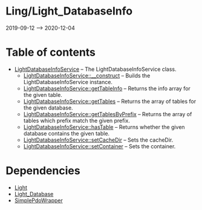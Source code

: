 Ling/Light_DatabaseInfo
================
2019-09-12 --> 2020-12-04




Table of contents
===========

- [LightDatabaseInfoService](https://github.com/lingtalfi/Light_DatabaseInfo/blob/master/doc/api/Ling/Light_DatabaseInfo/Service/LightDatabaseInfoService.md) &ndash; The LightDatabaseInfoService class.
    - [LightDatabaseInfoService::__construct](https://github.com/lingtalfi/Light_DatabaseInfo/blob/master/doc/api/Ling/Light_DatabaseInfo/Service/LightDatabaseInfoService/__construct.md) &ndash; Builds the LightDatabaseInfoService instance.
    - [LightDatabaseInfoService::getTableInfo](https://github.com/lingtalfi/Light_DatabaseInfo/blob/master/doc/api/Ling/Light_DatabaseInfo/Service/LightDatabaseInfoService/getTableInfo.md) &ndash; Returns the info array for the given table.
    - [LightDatabaseInfoService::getTables](https://github.com/lingtalfi/Light_DatabaseInfo/blob/master/doc/api/Ling/Light_DatabaseInfo/Service/LightDatabaseInfoService/getTables.md) &ndash; Returns the array of tables for the given database.
    - [LightDatabaseInfoService::getTablesByPrefix](https://github.com/lingtalfi/Light_DatabaseInfo/blob/master/doc/api/Ling/Light_DatabaseInfo/Service/LightDatabaseInfoService/getTablesByPrefix.md) &ndash; Returns the array of tables which prefix match the given prefix.
    - [LightDatabaseInfoService::hasTable](https://github.com/lingtalfi/Light_DatabaseInfo/blob/master/doc/api/Ling/Light_DatabaseInfo/Service/LightDatabaseInfoService/hasTable.md) &ndash; Returns whether the given database contains the given table.
    - [LightDatabaseInfoService::setCacheDir](https://github.com/lingtalfi/Light_DatabaseInfo/blob/master/doc/api/Ling/Light_DatabaseInfo/Service/LightDatabaseInfoService/setCacheDir.md) &ndash; Sets the cacheDir.
    - [LightDatabaseInfoService::setContainer](https://github.com/lingtalfi/Light_DatabaseInfo/blob/master/doc/api/Ling/Light_DatabaseInfo/Service/LightDatabaseInfoService/setContainer.md) &ndash; Sets the container.


Dependencies
============
- [Light](https://github.com/lingtalfi/Light)
- [Light_Database](https://github.com/lingtalfi/Light_Database)
- [SimplePdoWrapper](https://github.com/lingtalfi/SimplePdoWrapper)



